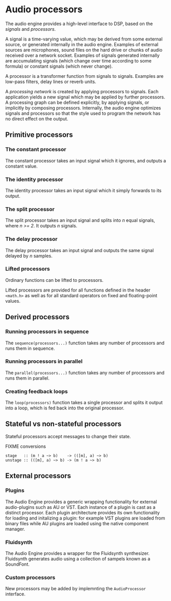 

Audio processors
==========

The audio engine provides a high-level interface to DSP, based on the *signals* and *processors*. 

A signal is a time-varying value, which may be derived from some external source, or generated internally in the audio engine. Examples of external sources are microphones, sound files on the hard drive or chunks of audio received over a network socket. Examples of signals generated internally are accumulating signals (which change over time according to some formula) or constant signals (which never change).

A processor is a transformer function from signals to signals. Examples are low-pass filters, delay lines or reverb units. 

A *processing network* is created by applying processors to signals. Each application yields a new signal which may be applied by further processors. A processing graph can be defined explicitly, by applying signals, or implicitly by composing processors. Internally, the audio engine optimizes signals and processors so that the style used to program the network has no direct effect on the output.


Primitive processors
----------

### The constant processor

The constant processor takes an input signal which it ignores, and outputs a constant value.

### The identity processor

The identity processor takes an input signal which it simply forwards to its output.

### The split processor

The split processor takes an input signal and splits into *n* equal signals, where *n >= 2*. It outputs *n* signals.

### The delay processor

The delay processor takes an input signal and outputs the same signal delayed by *n* samples.

### Lifted processors

Ordinary functions can be lifted to processors.

Lifted processors are provided for all functions defined in the header `<math.h>` as well as for all standard operators on fixed and floating-point values.


Derived processors
----------


### Running processors in sequence

The `sequence(processors...)` function takes any number of processors and runs them in sequence.

### Running processors in parallel

The `parallel(processors...)` function takes any number of processors and runs them in parallel.

### Creating feedback loops

The `loop(processors)` function takes a single processor and splits it output into a loop, which is fed back into the original processor.



Stateful vs non-stateful processors
----------

Stateful processors accept messages to change their state.

FIXME conversions

    stage   :: (m ! a ~> b)    -> (([m], a) ~> b)
    unstage :: (([m], a) ~> b) -> (m ! a ~> b)





External processors
----------

### Plugins

The Audio Engine provides a generic wrapping functionality for external audio-plugins such as AU or VST. Each instance of a plugin is cast as a distinct processor. Each plugin architecture provides its own functionality for loading and initalizing a plugin: for example VST plugins are loaded from binary files while AU plugins are loaded using the native component manager.

### Fluidsynth

The Audio Engine provides a wrapper for the Fluidsynth synthesizer. Fluidsynth generates audio using a collection of sampels known as a SoundFont.

### Custom processors

New processors may be added by implemnting the `AudioProcessor` interface.




